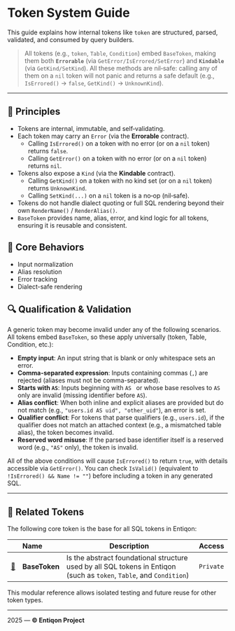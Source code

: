 # Token System Guide

This guide explains how internal tokens like `token` are structured, parsed, validated, and consumed by query builders.

> All tokens (e.g., `token`, `Table`, `Condition`) embed `BaseToken`, making them both **`Errorable`** (via
> `GetError/IsErrored/SetError`) and **`Kindable`** (via `GetKind/SetKind`). All these methods are nil‐safe: calling any
> of them on a `nil` token will not panic and returns a safe default (e.g., `IsErrored()` → `false`, `GetKind()` →
> `UnknownKind`).

---

## 📜 Principles

- Tokens are internal, immutable, and self‐validating.
- Each token may carry an `Error` (via the **Errorable** contract).
    - Calling `IsErrored()` on a token with no error (or on a `nil` token) returns `false`.
    - Calling `GetError()` on a token with no error (or on a `nil` token) returns `nil`.
- Tokens also expose a `Kind` (via the **Kindable** contract).
    - Calling `GetKind()` on a token with no kind set (or on a `nil` token) returns `UnknownKind`.
    - Calling `SetKind(...)` on a `nil` token is a no‐op (nil‐safe).
- Tokens do not handle dialect quoting or full SQL rendering beyond their own `RenderName()` / `RenderAlias()`.
- `BaseToken` provides name, alias, error, and kind logic for all tokens, ensuring it is reusable and consistent.

## 🧩 Core Behaviors

- Input normalization
- Alias resolution
- Error tracking
- Dialect-safe rendering

## 🔍 Qualification & Validation

A generic token may become invalid under any of the following scenarios. All tokens embed `BaseToken`, so these apply
universally (token, Table, Condition, etc.):

- **Empty input**: An input string that is blank or only whitespace sets an error.
- **Comma-separated expression**: Inputs containing commas (`,`) are rejected (aliases must not be comma-separated).
- **Starts with `AS`**: Inputs beginning with `AS ` or whose base resolves to `AS` only are invalid (missing identifier
  before `AS`).
- **Alias conflict**: When both inline and explicit aliases are provided but do not match (e.g.,
  `"users.id AS uid", "other_uid"`), an error is set.
- **Qualifier conflict**: For tokens that parse qualifiers (e.g., `users.id`), if the qualifier does not match an
  attached context (e.g., a mismatched table alias), the token becomes invalid.
- **Reserved word misuse**: If the parsed base identifier itself is a reserved word (e.g., `"AS"` only), the token is
  invalid.

All of the above conditions will cause `IsErrored()` to return `true`, with details accessible via `GetError()`. You can
check `IsValid()` (equivalent to `!IsErrored() && Name != ""`) before including a token in any generated SQL.

---

## 🧱 Related Tokens

The following core token is the base for all SQL tokens in Entiqon:

|                         | Name          | Description                                                                                                          | Access    |
|-------------------------|:--------------|----------------------------------------------------------------------------------------------------------------------|-----------|
| **[📄](base_token.md)** | **BaseToken** | Is the abstract foundational structure used by all SQL tokens in Entiqon (such as `token`, `Table`, and `Condition`) | `Private` |

This modular reference allows isolated testing and future reuse for other token types.

---
2025 — **© Entiqon Project**
